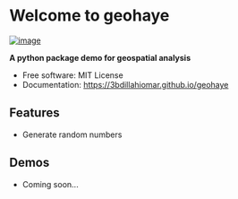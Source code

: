 # Welcome to geohaye


[![image](https://img.shields.io/pypi/v/geohaye.svg)](https://pypi.python.org/pypi/geohaye)


**A python package demo for geospatial analysis**


-   Free software: MIT License
-   Documentation: <https://3bdillahiomar.github.io/geohaye>
    

## Features

-   Generate random numbers 

## Demos 

-   Coming soon...
